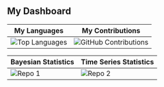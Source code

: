 ## My Dashboard

| My Languages | My Contributions |
|--------------|------------------|
| ![Top Languages](https://github-readme-stats.vercel.app/api/top-langs/?username=cadenhewlett&layout=compact&theme=onedark) | ![GitHub Contributions](https://github-readme-streak-stats.herokuapp.com/?user=cadenhewlett&theme=onedark) |

| Bayesian Statistics | Time Series Statistics |
|--------------|--------------|
| ![Repo 1](https://github-readme-stats.vercel.app/api/pin/?username=cadenhewlett&repo=STAT447&theme=onedark) | ![Repo 2](https://github-readme-stats.vercel.app/api/pin/?username=cadenhewlett&repo=STAT443&theme=onedark) |
